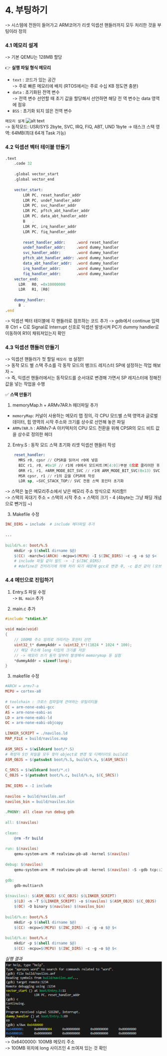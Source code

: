 # 4. 부팅하기
-> 시스템에 전원이 들어가고 ARM코어가 리셋 익셉션 핸들러까지 모두 처리한 것을 부팅이라 정의  
### 4.1 메모리 설계   
-> 기본 QEMU는 128MB 할당  

👉 **실행 파일 형식 메모리**  
- `text` : 코드가 있는 공간  
-> 주로 빠른 메모리에 배치 (RTOS에서는 주로 수십 KB 정도면 충분)
- `data` : 초기화된 전역 변수  
-> 전역 변수 선언할 때 초기 값을 할당해서 선언하면 해당 전 역 변수는 data 영역에 점유  
- `BSS` : 초기화 되지 않은 전역 변수  

```메모리 설계```
![alt text](image.png)  
-> 동작모드: USR/SYS 2byte, SVC, IRQ, FIQ, ABT, UND 1byte
-> 태스크 스택 영역: 64MB(최대 64개 Task 가능)  

### 4.2 익셉션 벡터 테이블 만들기  
```asm
.text
    .code 32

    .global vector_start
    .global vector_end

    vector_start:
        LDR PC, reset_handler_addr
        LDR PC, undef_handler_addr
        LDR PC, svc_handler_addr
        LDR PC, pftch_abt_handler_addr
        LDR PC, data_abt_handler_addr
        B   .
        LDR PC, irq_handler_addr
        LDR PC, fiq_handler_addr

        reset_handler_addr:     .word reset_handler
        undef_handler_addr:     .word dummy_handler
        svc_handler_addr:       .word dummy_handler
        pftch_abt_handler_addr: .word dummy_handler
        data_abt_handler_addr:  .word dummy_handler
        irq_handler_addr:       .word dummy_handler
        fiq_handler_addr:       .word dummy_handler
    vector_end:
      LDR   R0, =0x10000000
      LDR   R1, [R0]

    dummy_handler:
      B .
.end


```
-> 익셉션 벡터 테이블에 각 핸들러로 점프하는 코드 추가 
-> gdb에서 continue 입력 후 Ctrl + C로 Signal로 Interrupt 신호로 익셉션 발생시켜 PC가 dummy handler로 이동하여 R1이 채워져있는지 확인  

### 4.3 익셉션 핸들러 만들기  
-> 익셉션 핸들러가 첫 할일 `메모리 맵` 설정!!  
-> 동작 모드 별 스택 주소를 각 동작 모드의 뱅크드 레지스터 SP에 설정하는 작업 해보자 ~  
-> 즉, 익셉션 핸들러에서는 동작모드를 순서대로 변경해 가면서 SP 레지스터에 정해진 값을 넣는 작업을 수행  

✅ **스택 만들기**  
1. memoryMap.h + ARMv7AR.h 헤더파일 추가
 - `memoryMap`: 커널이 사용하는 메모리 맵 정의, 각 CPU 모드별 스택 영역과 글로벌 데이터, 힙 영역의 시작 주소와 크기를 상수로 선언해 놓은 파일  
 - `ARMv7AR.h` : ARMv7-A 아키텍처의 CPU 모드 전환을 위해 CPSR의 모드 비트 값을 상수로 정의한 헤더 

2. Entry.S : 동작 모드 스택 초기화 리셋 익셉션 핸들러 작성    
```asm
    reset_handler:
      MRS r0, cpsr // CPSR을 읽어서 r0에 넣음
      BIC r1, r0, #0x1F // r1에 r0에서 모드비트(M[4:0])부분 0으로 클리어한 후 저장
      ORR r1, r1, #ARM_MODE_BIT_SVC // r1에 ARM_MODE_BIT_SVC(0x13) SVC 모드 비트 설정(OR 연산)
      MSR cpsr, r1 // r1의 값을 CPSR에 작성 
      LDR sp, =SVC_STACK_TOP// SVC 전용 스택 포인터 초기화 

```  
-> 스택은 높은 메모리주소에서 낮은 메모리 주소 방식으로 처리함!!  
-> 스택의 꼭대기 주소 = 스택의 시작 주소 + 스택의 크기 - 4 (4byte는 그냥 패딩 개념으로 뺀거임 ~)  

3. Makefile 수정  
```Makefile
INC_DIRS = include  # include 헤더파일 추가  

...

build/%.o: boot/%.S
	mkdir -p $(shell dirname $@)
	$(CC) -march=$(ARCH) -mcpu=$(MCPU) -I $(INC_DIRS) -c -g -o $@ $<
    # include 파일 같이 빌드 -> -I $(INC_DIRS)  
    # #define은 전처리기에 의해 처리 되기 때문에 gcc로 변경 후, -c 옵션 같이 (오브젝트 파일 만들기 위해)
```

### 4.4 메인으로 진입하기  
1. Entry.S 파일 수정  
-> `BL main` 추가  

2. main.c 추가  
```c
#include "stdint.h"

void main(void)
{
    // 100MB 주소 임의로 가리키는 포인터 선언
    uint32_t* dummyAddr = (uint32_t*)(1024 * 1024 * 100);
    // 해당 주소에 long 타입의 크기를 저장
    // -> 메모리 쓰기 동작 일부러 발생해서 memorymap 등 실험 
    *dummyAddr = sizeof(long);
}
```
3. makefile 수정  
```makefile
#ARCH = armv7-a
MCPU = cortex-a8

# toolchain : 크로스 컴파일에 관여하는 유틸리티들
CC = arm-none-eabi-gcc
AS = arm-none-eabi-as 
LD = arm-none-eabi-ld 
OC = arm-none-eabi-objcopy

LINKER_SCRIPT = ./navilos.ld
MAP_FILE = build/navilos.map

ASM_SRCS = $(wildcard boot/*.S)
# 확장자 S인 파일을 모두 찾아 object로 변경 및 디렉터리도 build로
ASM_OBJS = $(patsubst boot/%.S, build/%.o, $(ASM_SRCS))

C_SRCS = $(wildcard boot/*.c)
C_OBJS = $(patsubst boot/%.c, build/%.o, $(C_SRCS))

INC_DIRS = -I include

navilos = build/navilos.axf
navilos_bin = build/navilos.bin

.PHONY: all clean run debug gdb

all: $(navilos)

clean:
	@rm -fr build

run: $(navilos)
	qemu-system-arm -M realview-pb-a8 -kernel $(navilos)

debug: $(navilos)
	qemu-system-arm -M realview-pb-a8 -kernel $(navilos) -S -gdb tcp::1234

gdb:
	gdb-multiarch

$(navilos): $(ASM_OBJS)	$(C_OBJS) $(LINKER_SCRIPT)
	$(LD) -n -T $(LINKER_SCRIPT) -o $(navilos) $(ASM_OBJS) $(C_OBJS)	-Map=$(MAP_FILE)
	$(OC) -O binary $(navilos) $(navilos_bin)

build/%.o: boot/%.S
	mkdir -p $(shell dirname $@)
	$(CC) -mcpu=$(MCPU) $(INC_DIRS) -c -g -o $@ $<

build/%.o: boot/%.c
	mkdir -p $(shell dirname $@)
	$(CC) -mcpu=$(MCPU) $(INC_DIRS) -c -g -o $@ $<
```

*실행 결과*
![alt text](image-1.png)  
-> 0x6400000: 100MB 메모리 주소  
-> 100MB 위치에 long 사이즈인 4 쓰여져 있는 것 확인 